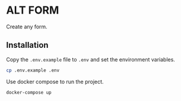 # ALT FORM

Create any form.

## Installation

Copy the `.env.example` file to `.env` and set the environment variables.

```bash
cp .env.example .env
```

Use docker compose to run the project.

```bash
docker-compose up
```
